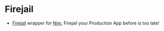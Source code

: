 # Firejail

- [Firejail](https://firejail.wordpress.com/features-3/#namespaces) wrapper for [Nim](https://nim-lang.org/learn.html), Firejail your Production App before is too late!
